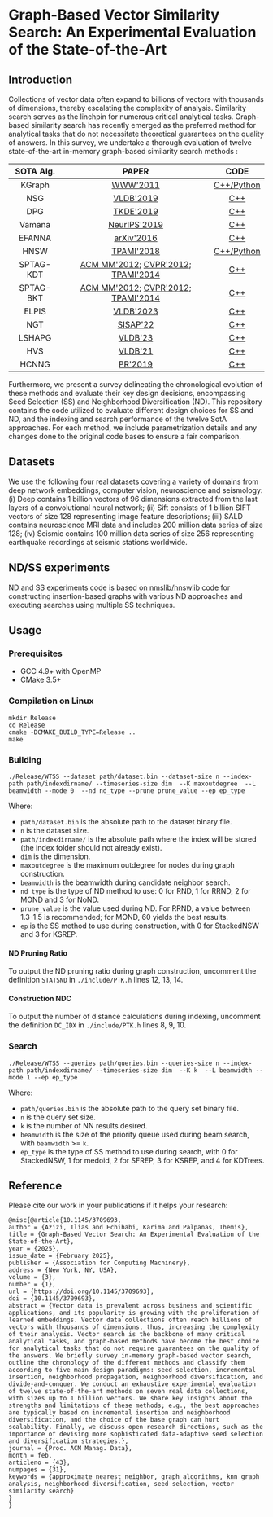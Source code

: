  <meta name="robots" content="noindex">
 
# Graph-Based Vector Similarity Search: An Experimental Evaluation of the State-of-the-Art

## Introduction
Collections of vector data often expand to billions of vectors with thousands of dimensions, thereby escalating the complexity of analysis. Similarity search serves as the linchpin for numerous critical analytical tasks. Graph-based similarity search has recently emerged as the preferred method for analytical tasks that do not necessitate theoretical guarantees on the quality of answers.
In this survey, we undertake a thorough evaluation of twelve state-of-the-art in-memory graph-based similarity search methods :

|   SOTA Alg.   |     PAPER     |   CODE   |
|:--------:|:------------:|:--------:|
|  KGraph  |  [WWW'2011](https://dl.acm.org/doi/abs/10.1145/1963405.1963487)  |  [C++/Python](https://github.com/aaalgo/kgraph)  |
|  NSG        |    [VLDB'2019](http://www.vldb.org/pvldb/vol12/p461-fu.pdf)    | [C++](https://github.com/ZJULearning/nsg)      |
|  DPG        |    [TKDE'2019](https://ieeexplore.ieee.org/abstract/document/8681160)    | [C++](https://github.com/DBWangGroupUNSW/nns_benchmark/tree/master/algorithms/DPG) |
|  Vamana     |    [NeurIPS'2019](http://harsha-simhadri.org/pubs/DiskANN19.pdf)    |  [C++](https://github.com/microsoft/DiskANN)  |
|  EFANNA     |    [arXiv'2016](https://arxiv.org/abs/1609.07228)    | [C++](https://github.com/ZJULearning/efanna_graph) |
|  HNSW       | [TPAMI'2018](https://ieeexplore.ieee.org/abstract/document/8594636) | [C++/Python](https://github.com/nmslib/hnswlib) |
|  SPTAG-KDT  |  [ACM MM'2012](https://dl.acm.org/doi/abs/10.1145/2393347.2393378); [CVPR'2012](https://ieeexplore.ieee.org/abstract/document/6247790); [TPAMI'2014](https://ieeexplore.ieee.org/abstract/document/6549106)  | [C++](https://github.com/microsoft/SPTAG) |
|  SPTAG-BKT  | [ACM MM'2012](https://dl.acm.org/doi/abs/10.1145/2393347.2393378); [CVPR'2012](https://ieeexplore.ieee.org/abstract/document/6247790); [TPAMI'2014](https://ieeexplore.ieee.org/abstract/document/6549106) | [C++](https://github.com/microsoft/SPTAG) |
|  ELPIS      |  [VLDB'2023](https://www.vldb.org/pvldb/vol16/p1548-azizi.pdf)  | [C++](https://helios2.mi.parisdescartes.fr/~themisp/elpis/data/elpis-sourcecode.zip) |
|  NGT        |  [SISAP'22](https://github.com/yahoojapan/NGT) | [C++](https://github.com/yahoojapan/NGT) 
|  LSHAPG     |  [VLDB'23](https://www.vldb.org/pvldb/vol16/p1979-zhao.pdf) |  [C++](https://github.com/Jacyhust/LSH-APG)|
|  HVS        |  [VLDB'21](https://www.vldb.org/pvldb/vol15/p246-lu.pdf)  | [C++](https://github.com/Kejing-Lu/hvs)|
|  HCNNG      |  [PR'2019](https://www.sciencedirect.com/science/article/abs/pii/S0031320319302730)  |[C++](https://github.com/Lsyhprum/WEAVESS) |


Furthermore, we present a survey delineating the chronological evolution of these methods and evaluate their key design decisions, encompassing Seed Selection (SS) and Neighborhood Diversification (ND). This repository contains the code utilized to evaluate different design choices for SS and ND, and the indexing and search performance of the twelve SotA approaches. For each method, we include parametrization details and any changes done to the original code bases to ensure a fair comparison.

## Datasets
We use the following four real datasets covering a variety of domains from deep network embeddings, computer vision, neuroscience and seismology: (i) Deep contains 1 billion vectors of 96 dimensions extracted from the last layers of a convolutional
neural network; (ii) Sift consists of 1 billion SIFT vectors of size 128 representing image feature descriptions; (iii) SALD contains neuroscience MRI data and includes 200 million data series of size 128; (iv) Seismic  contains 100 million data series of size 256 representing earthquake recordings at seismic stations worldwide.

## ND/SS experiments
ND and SS experiments code is based on [nmslib/hnswlib code](https://github.com/nmslib/hnswlib)  for constructing insertion-based graphs with various ND approaches and executing searches using multiple SS techniques.

## Usage

### Prerequisites

- GCC 4.9+ with OpenMP
- CMake 3.5+

### Compilation on Linux
```shell
mkdir Release
cd Release
cmake -DCMAKE_BUILD_TYPE=Release ..
make
```

### Building
```shell
./Release/WTSS --dataset path/dataset.bin --dataset-size n --index-path path/indexdirname/ --timeseries-size dim  --K maxoutdegree  --L beamwidth --mode 0  --nd nd_type --prune prune_value --ep ep_type
```

Where:
- `path/dataset.bin` is the absolute path to the dataset binary file.
- `n` is the dataset size.
- `path/indexdirname/` is the absolute path where the index will be stored (the index folder should not already exist).
- `dim` is the dimension.
- `maxoutdegree` is the maximum outdegree for nodes during graph construction.
- `beamwidth` is the beamwidth during candidate neighbor search.
- `nd_type` is the type of ND method to use: 0 for RND, 1 for RRND, 2 for MOND and 3 for NoND.
- `prune_value` is the value used during ND. For RRND, a value between 1.3-1.5 is recommended; for MOND, 60 yields the best results.
- `ep` is the SS method to use during construction, with 0 for StackedNSW and 3 for KSREP.

#### ND Pruning Ratio
To output the ND pruning ratio during graph construction, uncomment the definition `STATSND` in `./include/PTK.h` lines 12, 13, 14.

#### Construction NDC
To output the number of distance calculations during indexing, uncomment the definition `DC_IDX` in `./include/PTK.h` lines 8, 9, 10.

### Search
```shell
./Release/WTSS --queries path/queries.bin --queries-size n --index-path path/indexdirname/ --timeseries-size dim  --K k  --L beamwidth --mode 1 --ep ep_type
```
Where:
- `path/queries.bin` is the absolute path to the query set binary file.
- `n` is the query set size.
- `k` is the number of NN results desired.
- `beamwidth` is the size of the priority queue used during beam search, with `beamwidth` >= `k`.
- `ep_type` is the type of SS method to use during search, with 0 for StackedNSW, 1 for medoid, 2 for SFREP, 3 for KSREP, and 4 for KDTrees.

## Reference

Please cite our work in your publications if it helps your research:

```
@misc{@article{10.1145/3709693,
author = {Azizi, Ilias and Echihabi, Karima and Palpanas, Themis},
title = {Graph-Based Vector Search: An Experimental Evaluation of the State-of-the-Art},
year = {2025},
issue_date = {February 2025},
publisher = {Association for Computing Machinery},
address = {New York, NY, USA},
volume = {3},
number = {1},
url = {https://doi.org/10.1145/3709693},
doi = {10.1145/3709693},
abstract = {Vector data is prevalent across business and scientific applications, and its popularity is growing with the proliferation of learned embeddings. Vector data collections often reach billions of vectors with thousands of dimensions, thus, increasing the complexity of their analysis. Vector search is the backbone of many critical analytical tasks, and graph-based methods have become the best choice for analytical tasks that do not require guarantees on the quality of the answers. We briefly survey in-memory graph-based vector search, outline the chronology of the different methods and classify them according to five main design paradigms: seed selection, incremental insertion, neighborhood propagation, neighborhood diversification, and divide-and-conquer. We conduct an exhaustive experimental evaluation of twelve state-of-the-art methods on seven real data collections, with sizes up to 1 billion vectors. We share key insights about the strengths and limitations of these methods; e.g., the best approaches are typically based on incremental insertion and neighborhood diversification, and the choice of the base graph can hurt scalability. Finally, we discuss open research directions, such as the importance of devising more sophisticated data-adaptive seed selection and diversification strategies.},
journal = {Proc. ACM Manag. Data},
month = feb,
articleno = {43},
numpages = {31},
keywords = {approximate nearest neighbor, graph algorithms, knn graph analysis, neighborhood diversification, seed selection, vector similarity search}
}
}
```



